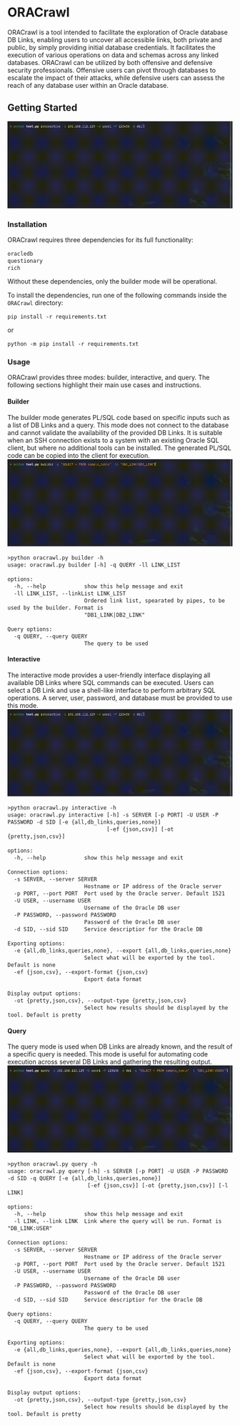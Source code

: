 # ORACrawl

ORACrawl is a tool intended to facilitate the exploration of Oracle database DB Links, enabling users to uncover all accessible links, both private and public, by simply providing initial database credentials. It facilitates the execution of various operations on data and schemas across any linked databases. ORACrawl can be utilized by both offensive and defensive security professionals. Offensive users can pivot through databases to escalate the impact of their attacks, while defensive users can assess the reach of any database user within an Oracle database.


## Getting Started

![ORACrawl interactive mode](docs/interactive.gif)


### Installation

ORACrawl requires three dependencies for its full functionality:
```
oracledb
questionary
rich
```
Without these dependencies, only the builder mode will be operational.

To install the dependencies, run one of the following commands inside the `ORACrawl` directory:

```
pip install -r requirements.txt
```
or
```
python -m pip install -r requirements.txt
```

    
### Usage

ORACrawl provides three modes: builder, interactive, and query. The following sections highlight their main use cases and instructions.

#### Builder
The builder mode generates PL/SQL code based on specific inputs such as a list of DB Links and a query. This mode does not connect to the database and cannot validate the availability of the provided DB Links. It is suitable when an SSH connection exists to a system with an existing Oracle SQL client, but where no additional tools can be installed. The generated PL/SQL code can be copied into the client for execution.
![ORACrawl builder mode](docs/builder.gif)
```
>python oracrawl.py builder -h
usage: oracrawl.py builder [-h] -q QUERY -ll LINK_LIST

options:
  -h, --help            show this help message and exit
  -ll LINK_LIST, --linkList LINK_LIST
                        Ordered link list, spearated by pipes, to be used by the builder. Format is
                        "DB1_LINK|DB2_LINK"

Query options:
  -q QUERY, --query QUERY
                        The query to be used
```

#### Interactive
The interactive mode provides a user-friendly interface displaying all available DB Links where SQL commands can be executed. Users can select a DB Link and use a shell-like interface to perform arbitrary SQL operations. A server, user, password, and database must be provided to use this mode.
![ORACrawl interactive mode](docs/interactive.gif)
```
>python oracrawl.py interactive -h
usage: oracrawl.py interactive [-h] -s SERVER [-p PORT] -U USER -P PASSWORD -d SID [-e {all,db_links,queries,none}]
                               [-ef {json,csv}] [-ot {pretty,json,csv}]

options:
  -h, --help            show this help message and exit

Connection options:
  -s SERVER, --server SERVER
                        Hostname or IP address of the Oracle server
  -p PORT, --port PORT  Port used by the Oracle server. Default 1521
  -U USER, --username USER
                        Username of the Oracle DB user
  -P PASSWORD, --password PASSWORD
                        Password of the Oracle DB user
  -d SID, --sid SID     Service descriptior for the Oracle DB

Exporting options:
  -e {all,db_links,queries,none}, --export {all,db_links,queries,none}
                        Select what will be exported by the tool. Default is none
  -ef {json,csv}, --export-format {json,csv}
                        Export data format

Display output options:
  -ot {pretty,json,csv}, --output-type {pretty,json,csv}
                        Select how results should be displayed by the tool. Default is pretty
```

#### Query
The query mode is used when DB Links are already known, and the result of a specific query is needed. This mode is useful for automating code execution across several DB Links and gathering the resulting output.
![ORACrawl query mode](docs/query.gif)
```
>python oracrawl.py query -h
usage: oracrawl.py query [-h] -s SERVER [-p PORT] -U USER -P PASSWORD -d SID -q QUERY [-e {all,db_links,queries,none}]
                         [-ef {json,csv}] [-ot {pretty,json,csv}] [-l LINK]

options:
  -h, --help            show this help message and exit
  -l LINK, --link LINK  Link where the query will be run. Format is "DB_LINK:USER"

Connection options:
  -s SERVER, --server SERVER
                        Hostname or IP address of the Oracle server
  -p PORT, --port PORT  Port used by the Oracle server. Default 1521
  -U USER, --username USER
                        Username of the Oracle DB user
  -P PASSWORD, --password PASSWORD
                        Password of the Oracle DB user
  -d SID, --sid SID     Service descriptior for the Oracle DB

Query options:
  -q QUERY, --query QUERY
                        The query to be used

Exporting options:
  -e {all,db_links,queries,none}, --export {all,db_links,queries,none}
                        Select what will be exported by the tool. Default is none
  -ef {json,csv}, --export-format {json,csv}
                        Export data format

Display output options:
  -ot {pretty,json,csv}, --output-type {pretty,json,csv}
                        Select how results should be displayed by the tool. Default is pretty
```